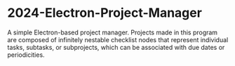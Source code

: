 # 2024-Electron-Project-Manager
A simple Electron-based project manager. Projects made in this program are composed of infinitely nestable checklist nodes that represent individual tasks, subtasks, or subprojects, which can be associated with due dates or periodicities.
